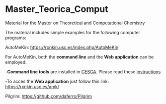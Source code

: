 # Master_Teorica_Comput
Material for the Master on Theoretical and Computational Chemistry

The material includes simple examples for the following computer programs: 

AutoMeKin: https://rxnkin.usc.es/index.php/AutoMeKin

For AutoMeKin, both the **command line** and the **Web application** can be employed.

-**Command line tools** are installed in [CESGA](https://www.cesga.es/). Please read these [instructions](https://github.com/emartineznunez/MTC/raw/main/Access%20to%20the%20Galician%20Supercomputer%20Center.pdf) 

-To acces the **Web application** just follow this link: https://rxnkin.usc.es/amk/

Pilgrim: https://github.com/daferro/Pilgrim
